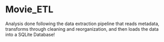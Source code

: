 # Movie_ETL

Analysis done following the data extraction pipeline that reads metadata, transforms through cleaning and reorganization, and then loads the data into a SQLite Database!

